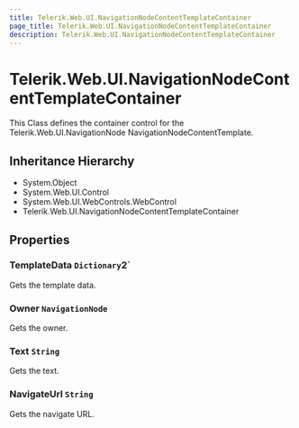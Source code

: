 ```yaml
---
title: Telerik.Web.UI.NavigationNodeContentTemplateContainer
page_title: Telerik.Web.UI.NavigationNodeContentTemplateContainer
description: Telerik.Web.UI.NavigationNodeContentTemplateContainer
---
```


# Telerik.Web.UI.NavigationNodeContentTemplateContainer

This Class defines the container control for the Telerik.Web.UI.NavigationNode NavigationNodeContentTemplate.

## Inheritance Hierarchy

* System.Object
* System.Web.UI.Control
* System.Web.UI.WebControls.WebControl
* Telerik.Web.UI.NavigationNodeContentTemplateContainer

## Properties

###  TemplateData `Dictionary`2`

Gets the template data.

###  Owner `NavigationNode`

Gets the owner.

###  Text `String`

Gets the text.

###  NavigateUrl `String`

Gets the navigate URL.

